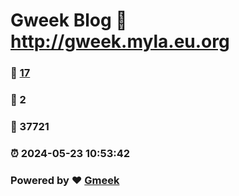 # Gweek Blog :link: http://gweek.myla.eu.org 
### :page_facing_up: [17](http://gweek.myla.eu.org/tag.html) 
### :speech_balloon: 2 
### :hibiscus: 37721 
### :alarm_clock: 2024-05-23 10:53:42 
### Powered by :heart: [Gmeek](https://github.com/Meekdai/Gmeek)
